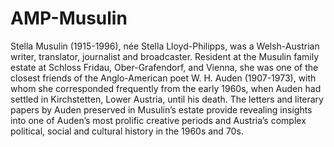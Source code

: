 # AMP-Musulin

Stella Musulin (1915-1996), née Stella Lloyd-Philipps, was a Welsh-Austrian writer, translator, journalist and broadcaster. Resident at the Musulin family estate at Schloss Fridau, Ober-Grafendorf, and Vienna, she was one of the closest friends of the Anglo-American poet W. H. Auden (1907-1973), with whom she corresponded frequently from the early 1960s, when Auden had settled in Kirchstetten, Lower Austria, until his death. The letters and literary papers by Auden preserved in Musulin’s estate provide revealing insights into one of Auden’s most prolific creative periods and Austria’s complex political, social and cultural history in the 1960s and 70s. 
